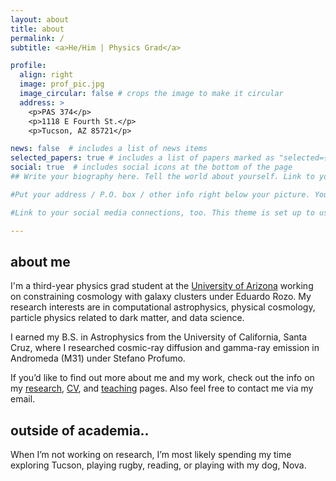 ```yaml
---
layout: about
title: about
permalink: /
subtitle: <a>He/Him | Physics Grad</a> 

profile:
  align: right
  image: prof_pic.jpg
  image_circular: false # crops the image to make it circular
  address: >
    <p>PAS 374</p>
    <p>1118 E Fourth St.</p>
    <p>Tucson, AZ 85721</p>

news: false  # includes a list of news items
selected_papers: true # includes a list of papers marked as "selected={true}"
social: true  # includes social icons at the bottom of the page
## Write your biography here. Tell the world about yourself. Link to your favorite [subreddit](http://reddit.com). You can put a picture in, too. The code is already in, just name your picture `prof_pic.jpg` and put it in the `img/` folder.

#Put your address / P.O. box / other info right below your picture. You can also disable any these elements by editing `profile` property of the YAML header of your `_pages/about.md`. Edit `_bibliography/papers.bib` and Jekyll will render your [publications page](/al-folio/publications/) automatically.

#Link to your social media connections, too. This theme is set up to use [Font Awesome icons](http://fortawesome.github.io/Font-Awesome/) and [Academicons](https://jpswalsh.github.io/academicons/), like the ones below. Add your Facebook, Twitter, LinkedIn, Google Scholar, or just disable all of them.

---
```

## about me

I'm a third-year physics grad student at the [University of Arizona](https://w3.physics.arizona.edu/research/astrophysics-and-cosmology) working on constraining cosmology with galaxy clusters under Eduardo Rozo. My research interests are in computational astrophysics, physical cosmology, particle physics related to dark matter, and data science.

I earned my B.S. in Astrophysics from the University of California, Santa Cruz, where I researched cosmic-ray diffusion and gamma-ray emission in Andromeda (M31) under Stefano Profumo. 

If you’d like to find out more about me and my work, check out the info on my [research](https://cosweeney.github.io/projects/), [CV](https://cosweeney.github.io/cv/), and [teaching](https://cosweeney.github.io/teaching/) pages. Also feel free to contact me via my email.

## outside of academia..

When I’m not working on research, I’m most likely spending my time exploring Tucson, playing rugby, reading, or playing with my dog, Nova. 



